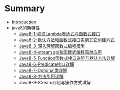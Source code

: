 # Summary

* [Introduction](README.md)
* java8的新特性
  * [Java8-1-初识Lambda表达式与函数式接口](java8-1chu-shi-lambda-biao-da-shi-yu-han-shu-shi-jie-kou.md)
  * [Java8-2-默认方法和函数式接口实例其它创建方式](java8-2mo-ren-fang-fa-he-han-shu-shi-jie-kou-shi-li-qi-ta-chuang-jian-fang-shi.md)
  * [Java8-3-深入理解函数式编程模型](java8-3shen-ru-li-jie-han-shu-shi-bian-cheng-mo-xing.md)
  * [Java8-4-stream api和函数式编程简单应用](java8-4-stream-apihe-han-shu-shi-bian-cheng-jian-dan-ying-yong.md)
  * [Java8-5-Function函数式接口进阶与默认方法详解](java8-5-functionhan-shu-shi-jie-kou-jin-jie-yu-mo-ren-fang-fa-xiang-jie.md)
  * [Java8-6-Predicate接口详解](java8-6-predicatejie-kou-xiang-jie.md)
  * [Java8-7-Optional类详解](java8-7-optionallei-xiang-jie.md)
  * [Java8-8-方法引用详解](java8-8fang-fa-yin-yong-xiang-jie.md)
  * Java8-9-Stream介绍与操作方式详解



